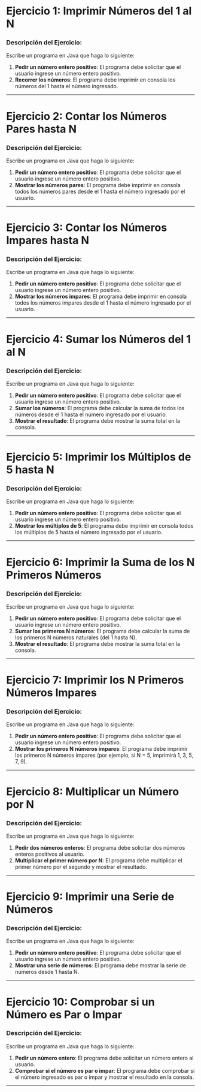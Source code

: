 # Ejercicio 1: Imprimir Números del 1 al N

### Descripción del Ejercicio:
Escribe un programa en Java que haga lo siguiente:

1. **Pedir un número entero positivo**: El programa debe solicitar que el usuario ingrese un número entero positivo.
2. **Recorrer los números**: El programa debe imprimir en consola los números del 1 hasta el número ingresado.

---

# Ejercicio 2: Contar los Números Pares hasta N

### Descripción del Ejercicio:
Escribe un programa en Java que haga lo siguiente:

1. **Pedir un número entero positivo**: El programa debe solicitar que el usuario ingrese un número entero positivo.
2. **Mostrar los números pares**: El programa debe imprimir en consola todos los números pares desde el 1 hasta el número ingresado por el usuario.

---

# Ejercicio 3: Contar los Números Impares hasta N

### Descripción del Ejercicio:
Escribe un programa en Java que haga lo siguiente:

1. **Pedir un número entero positivo**: El programa debe solicitar que el usuario ingrese un número entero positivo.
2. **Mostrar los números impares**: El programa debe imprimir en consola todos los números impares desde el 1 hasta el número ingresado por el usuario.

---

# Ejercicio 4: Sumar los Números del 1 al N

### Descripción del Ejercicio:
Escribe un programa en Java que haga lo siguiente:

1. **Pedir un número entero positivo**: El programa debe solicitar que el usuario ingrese un número entero positivo.
2. **Sumar los números**: El programa debe calcular la suma de todos los números desde el 1 hasta el número ingresado por el usuario.
3. **Mostrar el resultado**: El programa debe mostrar la suma total en la consola.

---

# Ejercicio 5: Imprimir los Múltiplos de 5 hasta N

### Descripción del Ejercicio:
Escribe un programa en Java que haga lo siguiente:

1. **Pedir un número entero positivo**: El programa debe solicitar que el usuario ingrese un número entero positivo.
2. **Mostrar los múltiplos de 5**: El programa debe imprimir en consola todos los múltiplos de 5 hasta el número ingresado por el usuario.

---

# Ejercicio 6: Imprimir la Suma de los N Primeros Números

### Descripción del Ejercicio:
Escribe un programa en Java que haga lo siguiente:

1. **Pedir un número entero positivo**: El programa debe solicitar que el usuario ingrese un número entero positivo.
2. **Sumar los primeros N números**: El programa debe calcular la suma de los primeros N números naturales (del 1 hasta N).
3. **Mostrar el resultado**: El programa debe mostrar la suma total en la consola.

---

# Ejercicio 7: Imprimir los N Primeros Números Impares

### Descripción del Ejercicio:
Escribe un programa en Java que haga lo siguiente:

1. **Pedir un número entero positivo**: El programa debe solicitar que el usuario ingrese un número entero positivo.
2. **Mostrar los primeros N números impares**: El programa debe imprimir los primeros N números impares (por ejemplo, si N = 5, imprimirá 1, 3, 5, 7, 9).

---

# Ejercicio 8: Multiplicar un Número por N

### Descripción del Ejercicio:
Escribe un programa en Java que haga lo siguiente:

1. **Pedir dos números enteros**: El programa debe solicitar dos números enteros positivos al usuario.
2. **Multiplicar el primer número por N**: El programa debe multiplicar el primer número por el segundo y mostrar el resultado.

---

# Ejercicio 9: Imprimir una Serie de Números

### Descripción del Ejercicio:
Escribe un programa en Java que haga lo siguiente:

1. **Pedir un número entero positivo**: El programa debe solicitar que el usuario ingrese un número entero positivo.
2. **Mostrar una serie de números**: El programa debe mostrar la serie de números desde 1 hasta N.

---

# Ejercicio 10: Comprobar si un Número es Par o Impar

### Descripción del Ejercicio:
Escribe un programa en Java que haga lo siguiente:

1. **Pedir un número entero**: El programa debe solicitar un número entero al usuario.
2. **Comprobar si el número es par o impar**: El programa debe comprobar si el número ingresado es par o impar y mostrar el resultado en la consola.

---
